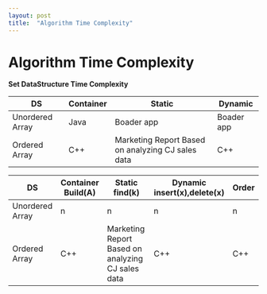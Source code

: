 ```yaml
---
layout: post
title:  "Algorithm Time Complexity"
---
```


# Algorithm Time Complexity 

**Set DataStructure Time Complexity** <br/>

DS            | Container            | Static | Dynamic
-------------------|------------------|-----------------------------|-----------------------------
Unordered Array | Java             | Boader app  | Boader app
Ordered Array | C++ | Marketing Report Based on analyzing CJ sales data | C++ 

DS            | Container Build(A)  | Static find(k) | Dynamic insert(x),delete(x) | Order
-------------------|-----------------|--------------------------|---------------------------|---------------------------
Unordered Array |   n    | n | n  |   n
Ordered Array | C++ | Marketing Report Based on analyzing CJ sales data | C++ | C++
